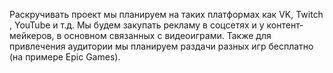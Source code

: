 Раскручивать проект мы планируем на таких платформах как VK, Twitch , YouTube и т.д. Мы будем закупать рекламу в соцсетях и у контент-мейкеров, в основном связанных с видеоиграми. Также для привлечения аудитории мы планируем раздачи разных игр бесплатно (на примере Epic Games).
